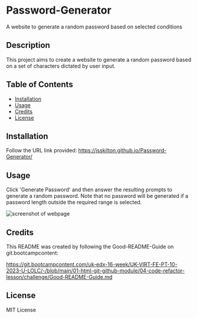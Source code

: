 # Password-Generator
A website to generate a random password based on selected conditions

## Description

This project aims to create a website to generate a random password based on a set of characters dictated by user input.

## Table of Contents

- [Installation](#installation)
- [Usage](#usage)
- [Credits](#credits)
- [License](#license)

## Installation

Follow the URL link provided: https://jsskilton.github.io/Password-Generator/

## Usage

Click 'Generate Password' and then answer the resulting prompts to generate a random password. Note that no password will be generated if a password length outside the required range is selected.

![screenshot of webpage](assets/images/screenshot.JPG)

## Credits

This README was created by following the Good-README-Guide on git.bootcampcontent:

https://git.bootcampcontent.com/uk-edx-16-week/UK-VIRT-FE-PT-10-2023-U-LOLC/-/blob/main/01-html-git-github-module/04-code-refactor-lesson/challenge/Good-README-Guide.md

## License

MIT License